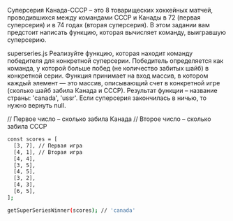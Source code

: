 Суперсерия Канада-СССР – это 8 товарищеских хоккейных матчей, проводившихся между командами СССР и Канады в 72 (первая суперсерия) и в 74 годах (вторая суперсерия). В этом задании вам предстоит написать функцию, которая вычисляет команду, выигравшую суперсерию.

superseries.js
Реализуйте функцию, которая находит команду победителя для конкретной суперсерии. Победитель определяется как команда, у которой больше побед (не количество забитых шайб) в конкретной серии. Функция принимает на вход массив, в котором каждый элемент — это массив, описывающий счет в конкретной игре (сколько шайб забила Канада и СССР). Результат функции – название страны: 'canada', 'ussr'. Если суперсерия закончилась в ничью, то нужно вернуть null.

// Первое число – сколько забила Канада
// Второе число – сколько забила СССР
```bash
const scores = [
  [3, 7], // Первая игра
  [4, 1], // Вторая игра
  [4, 4],
  [3, 5],
  [4, 5],
  [3, 2],
  [4, 3],
  [6, 5],
];

getSuperSeriesWinner(scores); // 'canada'
```
